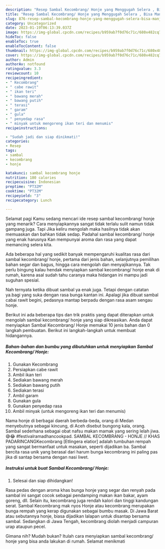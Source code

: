 ```yaml
---
description: "Resep Sambal Kecombrang/ Honje yang Menggugah Selera , Bisa Manjain Lidah"
title: "Resep Sambal Kecombrang/ Honje yang Menggugah Selera , Bisa Manjain Lidah"
slug: 876-resep-sambal-kecombrang-honje-yang-menggugah-selera-bisa-manjain-lidah
category: Uncategorized
date: 2023-01-19T06:13:39.037Z
image: https://img-global.cpcdn.com/recipes/b959ab7f0d76c71c/680x482cq70/sambal-kecombrang-honje-foto-resep-utama.jpg
hideToc: false
enableToc: true
enableTocContent: false
thumbnail: https://img-global.cpcdn.com/recipes/b959ab7f0d76c71c/680x482cq70/sambal-kecombrang-honje-foto-resep-utama.jpg
cover: https://img-global.cpcdn.com/recipes/b959ab7f0d76c71c/680x482cq70/sambal-kecombrang-honje-foto-resep-utama.jpg
author: Admin
authorAv: notfound
ratingvalue: 3.3
reviewcount: 10
recipeingredient:
- " Kecombrang"
- " cabe rawit"
- " ikan teri"
- " bawang merah"
- " bawang putih"
- " terasi"
- " garam"
- " gula"
- " penyedap rasa"
- " minyak untuk mengoreng ikan teri dan menumis"
recipeinstructions:

- "Sudah jadi dan siap dinikmati!"
categories:
- Resep
tags:
- sambal
- kecombrang
- honje

katakunci: sambal kecombrang honje 
nutrition: 180 calories
recipecuisine: Indonesian
preptime: "PT32M"
cooktime: "PT32M"
recipeyield: "3"
recipecategory: Lunch

---
```



Selamat pagi Kamu sedang mencari ide resep sambal kecombrang/ honje yang menarik? Cara menyiapkannya sangat tidak terlalu sulit namun tidak gampang juga. Tapi Jika keliru mengolah maka hasilnya tidak akan memuaskan dan bahkan tidak sedap. Padahal sambal kecombrang/ honje yang enak harusnya Kan mempunyai aroma dan rasa yang dapat memancing selera kita.


Ada beberapa hal yang sedikit banyak mempengaruhi kualitas rasa dari sambal kecombrang/ honje, pertama dari jenis bahan, selanjutnya pemilihan bahan segar dan bagus, hingga cara mengolah dan menyajikannya. Tak perlu bingung kalau hendak menyiapkan sambal kecombrang/ honje enak di rumah, karena asal sudah tahu caranya maka hidangan ini mampu jadi suguhan spesial.

Nah ternyata ketika dibuat sambal ya enak juga. Tetapi dengan catatan ya.bagi yang suka dengan rasa bunga kantan ini. Apalagi jika dibuat sambal cabai rawit begini, pedasnya mantap berpadu dengan rasa asam sengau honje.


Berikut ini ada beberapa tips dan trik praktis yang dapat diterapkan untuk mengolah sambal kecombrang/ honje yang siap dikreasikan. Anda dapat menyiapkan Sambal Kecombrang/ Honje memakai 10 jenis bahan dan 0 langkah pembuatan. Berikut ini langkah-langkah untuk membuat hidangannya.

<!--inarticleads1-->

##### Bahan-bahan dan bumbu yang dibutuhkan untuk menyiapkan Sambal Kecombrang/ Honje:

1. Gunakan  Kecombrang
1. Persiapkan  cabe rawit
1. Ambil  ikan teri
1. Sediakan  bawang merah
1. Sediakan  bawang putih
1. Sediakan  terasi
1. Ambil  garam
1. Gunakan  gula
1. Gunakan  penyedap rasa
1. Ambil  minyak (untuk mengoreng ikan teri dan menumis)


Nama honje di berbagai daerah berbeda-beda, orang di Medan menyebutnya sebagai kincung, di Aceh disebut bungong kala, orang. Sambal sederhana sebagai obat nafsu makan mamak yang sering lelah jiwa.😅😂 #festivalramadhancookpad. SAMBAL KECOMBRANG - HONJE // KHAS PADARINCANGKecombrang [Etlingera elatior] adalah tumbuhan rempah yang sangat bermanfaat untuk masakan, seperti dijadikan ba. Sambal bercita rasa unik yang berasal dari harum bunga kecombrang ini paling pas jika di santap bersama dengan nasi liwet. 

<!--inarticleads2-->

##### Instruksi untuk buat Sambal Kecombrang/ Honje:


1. Selesai dan siap dihidangkan!

Rasa pedas dengan aroma khas bunga honje yang segar dan renyah pada sambal ini sangat cocok sebagai pendamping makan ikan bakar, ayam goreng, dll. Selain itu, kecombrang juga rendah kalori dan tinggi kandungan serat. Sambal Kecombrang mak nyos Honje atau kecombrang merupakan bunga rempah yang kerap digunakan sebagai bumbu masak. Di Jawa Barat atau sebutannya honje, biasa dijadikan lalapan untuk disantap bersama sambal. Sedangkan di Jawa Tengah, kecombrang diolah menjadi campuran urap ataupun pecel. 

Gimana nih? Mudah bukan? Itulah cara menyiapkan sambal kecombrang/ honje yang bisa anda lakukan di rumah. Selamat menikmati
